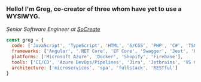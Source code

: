 ### Hello! I'm Greg, co-creator of three whom have yet to use a WYSIWYG.
<p><em>Senior Software Engineer at <a href="https://www.socreate.it">SoCreate</a></em></p>

```javascript
const greg = {
  code: ['JavaScript', 'TypeScript', 'HTML', 'S/CSS', 'PHP', 'C#', 'TSQL', 'PowerShell', 'Liquid'],
  frameworks: ['Angular', '.NET Core', 'EF Core', 'Swagger', 'Jest', 'PHPUnit'],
  platforms: ['Microsoft Azure', 'Docker', 'Shopify', 'Firebase'],
  tools: ['CI/CD', 'Azure DevOps/Pipelines', 'Jira', 'Jetbrains', 'VS Code'],
  architecture: ['microservices', 'spa', 'fullstack', 'RESTful']
}
```
